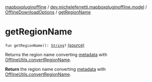 [mapboxpluginoffline](../../index.md) / [dev.micheleferretti.mapboxpluginoffline.model](../index.md) / [OfflineDownloadOptions](index.md) / [getRegionName](./get-region-name.md)

# getRegionName

`fun getRegionName(): `[`String`](https://kotlinlang.org/api/latest/jvm/stdlib/kotlin/-string/index.html)`?` [(source)](https://github.com/xit0c/mapbox-plugin-offline/tree/master/mapboxpluginoffline/src/main/java/dev/micheleferretti/mapboxpluginoffline/model/OfflineDownloadOptions.kt#L40)

Returns the region name converting [metadata](metadata.md) with [OfflineUtils.convertRegionName](../../dev.micheleferretti.mapboxpluginoffline.utils/-offline-utils/convert-region-name.md).

**Return**
the region name converting [metadata](metadata.md) with [OfflineUtils.convertRegionName](../../dev.micheleferretti.mapboxpluginoffline.utils/-offline-utils/convert-region-name.md).

